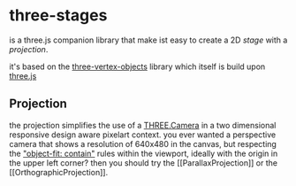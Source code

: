# three-stages

is a three.js companion library that make ist easy to create a 2D _stage_ with a _projection_.

it's based on the [three-vertex-objects](https://github.com/spearwolf/three-vertex-objects/tree/master/three-vertex-objects) library which itself is build upon [three.js](https://threejs.org/)

## Projection

the projection simplifies the use of a [THREE.Camera](https://threejs.org/docs/#api/en/cameras/Camera) in a two dimensional responsive design aware pixelart context. you ever wanted a perspective camera that shows a resolution of 640x480 in the canvas, but respecting the ["object-fit: contain"](https://developer.mozilla.org/en-US/docs/Web/CSS/object-fit) rules within the viewport, ideally with the origin in the upper left corner? then you should try the [[ParallaxProjection]] or the [[OrthographicProjection]].
